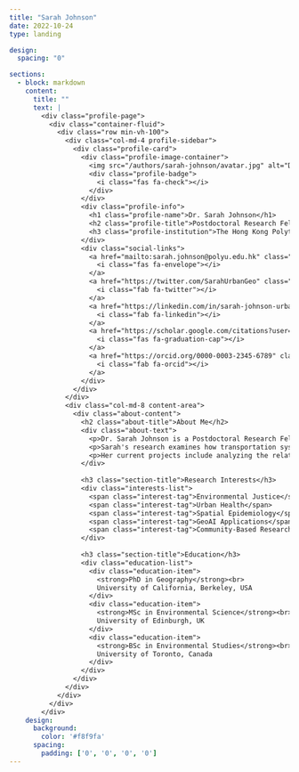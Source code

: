 ```yaml
---
title: "Sarah Johnson"
date: 2022-10-24
type: landing

design:
  spacing: "0"

sections:
  - block: markdown
    content:
      title: ""
      text: |
        <div class="profile-page">
          <div class="container-fluid">
            <div class="row min-vh-100">
              <div class="col-md-4 profile-sidebar">
                <div class="profile-card">
                  <div class="profile-image-container">
                    <img src="/authors/sarah-johnson/avatar.jpg" alt="Dr. Sarah Johnson" class="profile-image">
                    <div class="profile-badge">
                      <i class="fas fa-check"></i>
                    </div>
                  </div>
                  <div class="profile-info">
                    <h1 class="profile-name">Dr. Sarah Johnson</h1>
                    <h2 class="profile-title">Postdoctoral Research Fellow</h2>
                    <h3 class="profile-institution">The Hong Kong Polytechnic University</h3>
                  </div>
                  <div class="social-links">
                    <a href="mailto:sarah.johnson@polyu.edu.hk" class="social-link" title="Email">
                      <i class="fas fa-envelope"></i>
                    </a>
                    <a href="https://twitter.com/SarahUrbanGeo" class="social-link" title="Twitter">
                      <i class="fab fa-twitter"></i>
                    </a>
                    <a href="https://linkedin.com/in/sarah-johnson-urban" class="social-link" title="LinkedIn">
                      <i class="fab fa-linkedin"></i>
                    </a>
                    <a href="https://scholar.google.com/citations?user=sarahjohnson" class="social-link" title="Google Scholar">
                      <i class="fas fa-graduation-cap"></i>
                    </a>
                    <a href="https://orcid.org/0000-0003-2345-6789" class="social-link" title="ORCID">
                      <i class="fab fa-orcid"></i>
                    </a>
                  </div>
                </div>
              </div>
              <div class="col-md-8 content-area">
                <div class="about-content">
                  <h2 class="about-title">About Me</h2>
                  <div class="about-text">
                    <p>Dr. Sarah Johnson is a Postdoctoral Research Fellow in the Mobility Science Lab, specializing in the intersection of urban mobility, environmental health, and social equity. She joined the lab in 2023 after completing her PhD in Geography at UC Berkeley.</p>
                    <p>Sarah's research examines how transportation systems and urban mobility patterns affect environmental justice and public health outcomes in different communities. She is particularly interested in using geospatial AI and machine learning techniques to identify and address mobility-related health disparities in urban areas.</p>
                    <p>Her current projects include analyzing the relationship between transportation accessibility and health outcomes in Hong Kong, and developing community-based participatory mapping tools to understand mobility barriers faced by vulnerable populations. Sarah has published extensively in top-tier journals and has received several awards for her innovative research methods and community engagement work.</p>
                  </div>
                  
                  <h3 class="section-title">Research Interests</h3>
                  <div class="interests-list">
                    <span class="interest-tag">Environmental Justice</span>
                    <span class="interest-tag">Urban Health</span>
                    <span class="interest-tag">Spatial Epidemiology</span>
                    <span class="interest-tag">GeoAI Applications</span>
                    <span class="interest-tag">Community-Based Research</span>
                  </div>
                  
                  <h3 class="section-title">Education</h3>
                  <div class="education-list">
                    <div class="education-item">
                      <strong>PhD in Geography</strong><br>
                      University of California, Berkeley, USA
                    </div>
                    <div class="education-item">
                      <strong>MSc in Environmental Science</strong><br>
                      University of Edinburgh, UK
                    </div>
                    <div class="education-item">
                      <strong>BSc in Environmental Studies</strong><br>
                      University of Toronto, Canada
                    </div>
                  </div>
                </div>
              </div>
            </div>
          </div>
        </div>
    design:
      background:
        color: '#f8f9fa'
      spacing:
        padding: ['0', '0', '0', '0']
---
```

